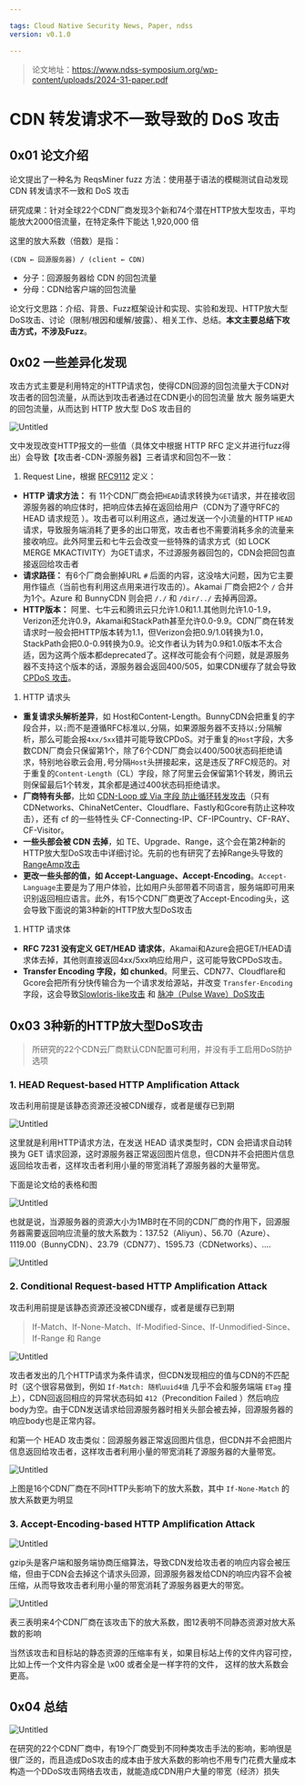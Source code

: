 ```yaml
---

tags: Cloud Native Security News, Paper, ndss
version: v0.1.0

---
```


> 论文地址：https://www.ndss-symposium.org/wp-content/uploads/2024-31-paper.pdf

# CDN 转发请求不一致导致的 DoS 攻击

## 0x01 论文介绍

论文提出了一种名为 ReqsMiner fuzz 方法：使用基于语法的模糊测试自动发现 CDN 转发请求不一致和 DoS 攻击

研究成果：针对全球22个CDN厂商发现3个新和74个潜在HTTP放大型攻击，平均能放大2000倍流量，在特定条件下能达 1,920,000 倍

这里的放大系数（倍数）是指：
```
(CDN ← 回源服务器) / (client ← CDN)
```

- 分子：回源服务器给 CDN 的回包流量
- 分母：CDN给客户端的回包流量

论文行文思路：介绍、背景、Fuzz框架设计和实现、实验和发现、HTTP放大型DoS攻击、讨论（限制/根因和缓解/披露）、相关工作、总结。**本文主要总结下攻击方式，不涉及Fuzz**。

## 0x02 一些差异化发现

攻击方式主要是利用特定的HTTP请求包，使得CDN回源的回包流量大于CDN对攻击者的回包流量，从而达到攻击者通过在CDN更小的回包流量 放大 服务端更大的回包流量，从而达到 HTTP 放大型 DoS 攻击目的

![Untitled](./image/2024/03-08/Untitled.png)

文中发现改变HTTP报文的一些值（具体文中根据 HTTP RFC 定义并进行fuzz得出）会导致【攻击者-CDN-源服务器】三者请求和回包不一致：

1. Request Line，根据 [RFC9112](https://www.rfc-editor.org/info/rfc9112) 定义：
- **HTTP 请求方法：** 有 11个CDN厂商会把`HEAD`请求转换为`GET`请求，并在接收回源服务器的响应体时，把响应体去掉在返回给用户（CDN为了遵守RFC的HEAD 请求规范 ）。攻击者可以利用这点，通过发送一个小流量的HTTP `HEAD` 请求，导致服务端消耗了更多的出口带宽，攻击者也不需要消耗多余的流量来接收响应。此外阿里云和七牛云会改变一些特殊的请求方式（如 LOCK MERGE MKACTIVITY）为GET请求，不过源服务器回包的，CDN会把回包直接返回给攻击者
- **请求路径：** 有6个厂商会删掉URL `#` 后面的内容，这没啥大问题，因为它主要用作锚点（当前也有利用这点用来进行攻击的）。Akamai 厂商会把2个 `/` 合并为1个。Azure 和 BunnyCDN 则会把 `/./` 和 `/dir/../` 去掉再回源。
- **HTTP版本：** 阿里、七牛云和腾讯云只允许1.0和1.1.其他则允许1.0-1.9，Verizon还允许0.9，Akamai和StackPath甚至允许0.0-9.9。CDN厂商在转发请求时一般会把HTTP版本转为1.1，但Verizon会把0.9/1.0转换为1.0，StackPath会把0.0-0.9转换为0.9。论文作者认为转为0.9和1.0版本不太合适，因为这两个版本都deprecated了。这样改可能会有个问题，就是源服务器不支持这个版本的话，源服务器会返回400/505，如果CDN缓存了就会导致 [CPDoS 攻击](https://www.anquanke.com/post/id/189507)。
1. HTTP 请求头
- **重复请求头解析差异**，如 Host和Content-Length。BunnyCDN会把重复的字段合并，以`;`而不是遵循RFC标准以`,`分隔，如果源服务器不支持以`;`分隔解析，那么可能会报`4xx/5xx`错并可能导致CPDoS。对于重复的`Host`字段，大多数CDN厂商会只保留第1个，除了6个CDN厂商会以400/500状态码拒绝请求，特别地谷歌云会用`,`号分隔`Host`头拼接起来，这是违反了RFC规范的。对于重复的`Content-Length`（CL）字段，除了阿里云会保留第1个转发，腾讯云则保留最后1个转发，其余都是通过400状态码拒绝请求。
- **厂商特有头部**，比如 [CDN-Loop 或 Via 字段 防止循环转发攻击](https://www.icir.org/vern/papers/cdn-loops.NDSS16.pdf)（只有CDNetworks、ChinaNetCenter、Cloudflare、Fastly和Gcore有防止这种攻击），还有 cf 的一些特性头 CF-Connecting-IP、CF-IPCountry、CF-RAY、CF-Visitor。
- **一些头部会被 CDN 去掉**，如 TE、Upgrade、Range，这个会在第2种新的HTTP放大型DoS攻击中详细讨论。先前的也有研究了去掉Range头导致的[RangeAmp攻击](https://ieeexplore.ieee.org/document/9153355)
- **更改一些头部的值，如 Accept-Language、Accept-Encoding**。`Accept-Language`主要是为了用户体验，比如用户头部带着不同语言，服务端即可用来识别返回相应语言。此外，有15个CDN厂商更改了Accept-Encoding头，这会导致下面说的第3种新的HTTP放大型DoS攻击
1. HTTP 请求体
- **RFC 7231 没有定义 GET/HEAD 请求体**，Akamai和Azure会把GET/HEAD请求体去掉，其他则直接返回4xx/5xx响应给用户，这可能导致CPDoS攻击。
- **Transfer Encoding 字段，如 chunked**。阿里云、CDN77、Cloudflare和Gcore会把所有分快传输合为一个请求发给源站，并改变 `Transfer-Encoding` 字段，这会导致[Slowloris-like攻击](https://www.cloudflare-cn.com/learning/ddos/ddos-attack-tools/slowloris/) 和 [脉冲（Pulse Wave）DoS攻击](https://ddos-guard.net/en/terms/ddos-attack-types/pulse-wave-ddos-attack)

## 0x03 3种新的HTTP放大型DoS攻击

> 所研究的22个CDN云厂商默认CDN配置可利用，并没有手工启用DoS防护选项
> 
### 1. HEAD Request-based HTTP Amplification Attack

攻击利用前提是该静态资源还没被CDN缓存，或者是缓存已到期

![Untitled](./image/2024/03-08/Untitled%201.png)

这里就是利用HTTP请求方法，在发送 HEAD 请求类型时，CDN 会把请求自动转换为 GET 请求回源，这时源服务器正常返回图片信息，但CDN并不会把图片信息返回给攻击者，这样攻击者利用小量的带宽消耗了源服务器的大量带宽。

下面是论文给的表格和图

![Untitled](./image/2024/03-08/Untitled%202.png)

也就是说，当源服务器的资源大小为1MB时在不同的CDN厂商的作用下，回源服务器需要返回响应流量的放大系数为：137.52（Aliyun）、56.70（Azure）、1119.00（BunnyCDN）、23.79（CDN77）、1595.73（CDNetworks）、….

![Untitled](./image/2024/03-08/Untitled%203.png)

### 2. Conditional Request-based HTTP Amplification Attack

攻击利用前提是该静态资源还没被CDN缓存，或者是缓存已到期

> If-Match、If-None-Match、If-Modified-Since、If-Unmodified-Since、If-Range 和 Range
> 

![Untitled](./image/2024/03-08/Untitled%204.png)

攻击者发出的几个HTTP请求为条件请求，但CDN发现相应的值与CDN的不匹配时（这个很容易做到，例如 `If-Match: 随机uuid4值` 几乎不会和服务端端 `ETag` 撞上），CDN回返回相应的异常状态码如 `412`（Precondition Failed ）然后响应body为空。由于CDN发送请求给回源服务器时相关头部会被去掉，回源服务器的响应body也是正常内容。

和第一个 HEAD 攻击类似：回源服务器正常返回图片信息，但CDN并不会把图片信息返回给攻击者，这样攻击者利用小量的带宽消耗了源服务器的大量带宽。

![Untitled](./image/2024/03-08/Untitled%205.png)

上图是16个CDN厂商在不同HTTP头影响下的放大系数，其中 `If-None-Match` 的放大系数更为明显

### 3.  Accept-Encoding-based HTTP Amplification Attack

![Untitled](./image/2024/03-08/Untitled%206.png)

gzip头是客户端和服务端协商压缩算法，导致CDN发给攻击者的响应内容会被压缩，但由于CDN会去掉这个请求头回源，回源服务器发给CDN的响应内容不会被压缩，从而导致攻击者利用小量的带宽消耗了源服务器更大的带宽。

![Untitled](./image/2024/03-08/Untitled%207.png)

表三表明来4个CDN厂商在该攻击下的放大系数，图12表明不同静态资源对放大系数的影响

当然该攻击和目标站的静态资源的压缩率有关，如果目标站上传的文件内容可控，比如上传一个文件内容全是 \x00 或者全是一样字符的文件， 这样的放大系数会更高。

## 0x04 总结

![Untitled](./image/2024/03-08/Untitled%208.png)

在研究的22个CDN厂商中，有19个厂商受到不同种类攻击手法的影响，影响很是很广泛的，而且造成DoS攻击的成本由于放大系数的影响也不用专门花费大量成本构造一个DDoS攻击网络去攻击，就能造成CDN用户大量的带宽（经济）损失